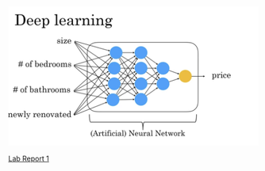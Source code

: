 ![Image](lab1image.png)

[Lab Report 1](https://kavyasubramanyam.github.io/cse15l-lab-reports/lab-report-1-week-0.html)
